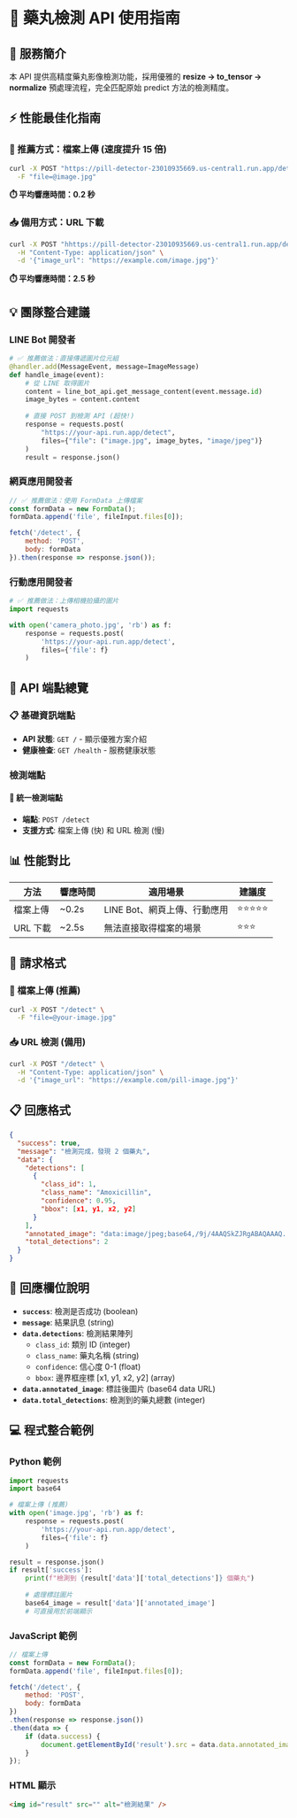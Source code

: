 # 💊 藥丸檢測 API 使用指南

## 🎯 服務簡介
本 API 提供高精度藥丸影像檢測功能，採用優雅的 **resize → to_tensor → normalize** 預處理流程，完全匹配原始 predict 方法的檢測精度。

## ⚡ 性能最佳化指南

### 🚀 推薦方式：檔案上傳 (速度提升 15 倍)
```bash
curl -X POST "https://pill-detector-23010935669.us-central1.run.app/detect" \
  -F "file=@image.jpg"
```
**⏱️ 平均響應時間：0.2 秒**

### 📥 備用方式：URL 下載
```bash
curl -X POST "hhttps://pill-detector-23010935669.us-central1.run.app/detect" \
  -H "Content-Type: application/json" \
  -d '{"image_url": "https://example.com/image.jpg"}'
```
**⏱️ 平均響應時間：2.5 秒**

## 💡 團隊整合建議

### LINE Bot 開發者
```python
# ✅ 推薦做法：直接傳遞圖片位元組
@handler.add(MessageEvent, message=ImageMessage)
def handle_image(event):
    # 從 LINE 取得圖片
    content = line_bot_api.get_message_content(event.message.id)
    image_bytes = content.content
    
    # 直接 POST 到檢測 API (超快!)
    response = requests.post(
        "https://your-api.run.app/detect",
        files={"file": ("image.jpg", image_bytes, "image/jpeg")}
    )
    result = response.json()
```

### 網頁應用開發者
```javascript
// ✅ 推薦做法：使用 FormData 上傳檔案
const formData = new FormData();
formData.append('file', fileInput.files[0]);

fetch('/detect', {
    method: 'POST',
    body: formData
}).then(response => response.json());
```

### 行動應用開發者
```python
# ✅ 推薦做法：上傳相機拍攝的圖片
import requests

with open('camera_photo.jpg', 'rb') as f:
    response = requests.post(
        'https://your-api.run.app/detect',
        files={'file': f}
    )
```

## 🔗 API 端點總覽

### 📋 基礎資訊端點
- **API 狀態**: `GET /` - 顯示優雅方案介紹
- **健康檢查**: `GET /health` - 服務健康狀態

### 檢測端點

#### 🎯 統一檢測端點
- **端點**: `POST /detect`
- **支援方式**: 檔案上傳 (快) 和 URL 檢測 (慢)

## 📊 性能對比

| 方法 | 響應時間 | 適用場景 | 建議度 |
|------|----------|----------|--------|
| 檔案上傳 | ~0.2s | LINE Bot、網頁上傳、行動應用 | ⭐⭐⭐⭐⭐ |
| URL 下載 | ~2.5s | 無法直接取得檔案的場景 | ⭐⭐⭐ |

## 📝 請求格式

### 🚀 檔案上傳 (推薦)
```bash
curl -X POST "/detect" \
  -F "file=@your-image.jpg"
```

### 📥 URL 檢測 (備用)
```bash
curl -X POST "/detect" \
  -H "Content-Type: application/json" \
  -d '{"image_url": "https://example.com/pill-image.jpg"}'
```

## 📋 回應格式
```json
{
  "success": true,
  "message": "檢測完成，發現 2 個藥丸",
  "data": {
    "detections": [
      {
        "class_id": 1,
        "class_name": "Amoxicillin",
        "confidence": 0.95,
        "bbox": [x1, y1, x2, y2]
      }
    ],
    "annotated_image": "data:image/jpeg;base64,/9j/4AAQSkZJRgABAQAAAQ...",
    "total_detections": 2
  }
}
```

## 📖 回應欄位說明

- **`success`**: 檢測是否成功 (boolean)
- **`message`**: 結果訊息 (string)  
- **`data.detections`**: 檢測結果陣列
  - `class_id`: 類別 ID (integer)
  - `class_name`: 藥丸名稱 (string)
  - `confidence`: 信心度 0-1 (float)
  - `bbox`: 邊界框座標 [x1, y1, x2, y2] (array)
- **`data.annotated_image`**: 標註後圖片 (base64 data URL)
- **`data.total_detections`**: 檢測到的藥丸總數 (integer)

## 💻 程式整合範例

### Python 範例
```python
import requests
import base64

# 檔案上傳 (推薦)
with open('image.jpg', 'rb') as f:
    response = requests.post(
        'https://your-api.run.app/detect',
        files={'file': f}
    )

result = response.json()
if result['success']:
    print(f"檢測到 {result['data']['total_detections']} 個藥丸")
    
    # 處理標註圖片
    base64_image = result['data']['annotated_image']
    # 可直接用於前端顯示
```

### JavaScript 範例
```javascript
// 檔案上傳
const formData = new FormData();
formData.append('file', fileInput.files[0]);

fetch('/detect', {
    method: 'POST',
    body: formData
})
.then(response => response.json())
.then(data => {
    if (data.success) {
        document.getElementById('result').src = data.data.annotated_image;
    }
});
```

### HTML 顯示
```html
<img id="result" src="" alt="檢測結果" />
```
